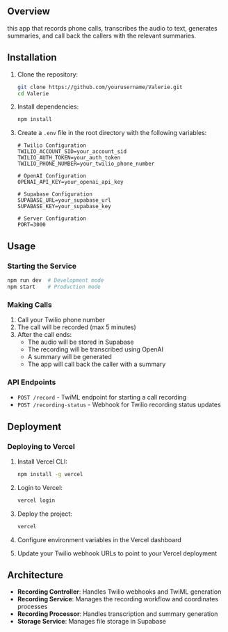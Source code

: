 
## Overview
this app that records phone calls, transcribes the audio to text, generates summaries, and call back the callers with the relevant summaries.

## Installation

1. Clone the repository:
   ```bash
   git clone https://github.com/yourusername/Valerie.git
   cd Valerie
   ```

2. Install dependencies:
   ```bash
   npm install
   ```

3. Create a `.env` file in the root directory with the following variables:
   ```
   # Twilio Configuration
   TWILIO_ACCOUNT_SID=your_account_sid
   TWILIO_AUTH_TOKEN=your_auth_token
   TWILIO_PHONE_NUMBER=your_twilio_phone_number
   
   # OpenAI Configuration
   OPENAI_API_KEY=your_openai_api_key
   
   # Supabase Configuration
   SUPABASE_URL=your_supabase_url
   SUPABASE_KEY=your_supabase_key
   
   # Server Configuration
   PORT=3000
   ```

## Usage

### Starting the Service
```bash
npm run dev  # Development mode
npm start    # Production mode
```

### Making Calls
1. Call your Twilio phone number
2. The call will be recorded (max 5 minutes)
3. After the call ends:
   - The audio will be stored in Supabase
   - The recording will be transcribed using OpenAI
   - A summary will be generated
   - The app will call back the caller with a summary 

### API Endpoints

- `POST /record` - TwiML endpoint for starting a call recording
- `POST /recording-status` - Webhook for Twilio recording status updates

## Deployment

### Deploying to Vercel

1. Install Vercel CLI:
   ```bash
   npm install -g vercel
   ```

2. Login to Vercel:
   ```bash
   vercel login
   ```

3. Deploy the project:
   ```bash
   vercel
   ```

4. Configure environment variables in the Vercel dashboard

5. Update your Twilio webhook URLs to point to your Vercel deployment

## Architecture

- **Recording Controller**: Handles Twilio webhooks and TwiML generation
- **Recording Service**: Manages the recording workflow and coordinates processes
- **Recording Processor**: Handles transcription and summary generation
- **Storage Service**: Manages file storage in Supabase

